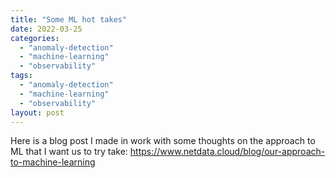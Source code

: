 ```yaml
---
title: "Some ML hot takes"
date: 2022-03-25
categories: 
  - "anomaly-detection"
  - "machine-learning"
  - "observability"
tags: 
  - "anomaly-detection"
  - "machine-learning"
  - "observability"
layout: post
---
```


Here is a blog post I made in work with some thoughts on the approach to ML that I want us to try take: https://www.netdata.cloud/blog/our-approach-to-machine-learning
